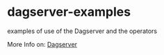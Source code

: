 # dagserver-examples
examples of use of the Dagserver and the operators

More Info on: [Dagserver](https://github.com/maximolira/dagserver)

